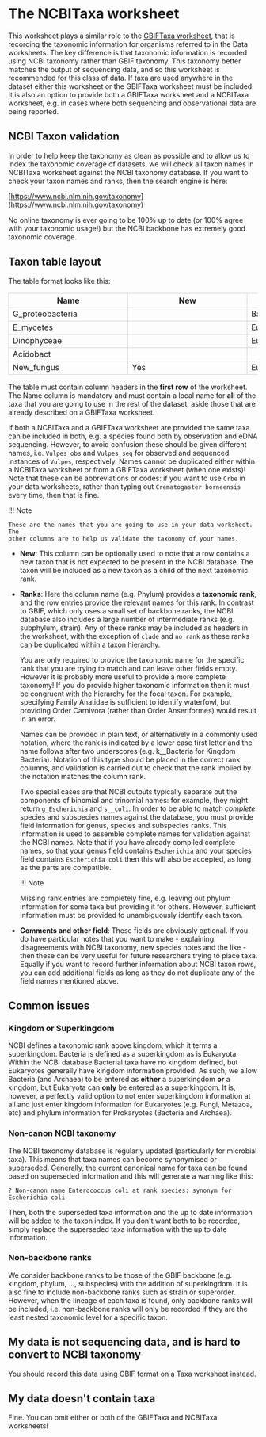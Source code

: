 # The NCBITaxa worksheet

<!-- markdownlint-disable MD033 -->
<style>

/*fixing cell widths so everything lines up and adding borders*/
table {
  table-layout: fixed;
}

tbody td {
  width: 14em;
  min-width: 14em;
  max-width: 14em;
  border: 1px solid lightgrey;
}

thead th {
  width: 14em;
  min-width: 14em;
  max-width: 14em;
  border: 1px solid lightgrey;
}
</style>
<!-- markdownlint-enable MD033 -->

This worksheet plays a similar role to the [GBIFTaxa worksheet](./gbif_taxa.md), that is
recording the taxonomic information for organisms referred to in the Data worksheets.
The key difference is that taxonomic information is recorded using NCBI taxonomy rather
than GBIF taxonomy. This taxonomy better matches the output of sequencing data, and so
this worksheet is recommended for this class of data. If taxa are used anywhere in the
dataset either this worksheet or the GBIFTaxa worksheet must be included. It is also an
option to provide both a GBIFTaxa worksheet and a NCBITaxa worksheet, e.g. in cases
where both sequencing and observational data are being reported.

## NCBI Taxon validation

In order to help keep the taxonomy as clean as possible and to allow us to index the
taxonomic coverage of datasets, we will check all taxon names in NCBITaxa worksheet
against the NCBI taxonomy database. If you want to check your taxon names and ranks,
then the search engine is here:

[https://www.ncbi.nlm.nih.gov/taxonomy](https://www.ncbi.nlm.nih.gov/taxonomy)

No online taxonomy is ever going to be 100% up to date (or 100% agree with your
taxonomic usage!) but the NCBI backbone has extremely good taxonomic coverage.

## Taxon table layout

The table format looks like this:

<!-- markdownlint-disable MD013 -->
| Name             | New | Superkingdom | Kingdom     | Phylum           | Class               | Comments |
| ---------------- | --- | ------------ | ----------- | ---------------- | ------------------- | -------- |
| G_proteobacteria |     | Bacteria     |             | Pseudomonadota   | Gammaproteobacteria |          |
| E_mycetes        |     | Eukaryota    | Fungi       | Ascomycota       | Eurotiomycetes      |          |
| Dinophyceae      |     | Eukaryota    |             |                  | Dinophyceae         |          |
| Acidobact        |     |              | k__Bacteria | p__Acidobacteria | c__Acidobacteriia   |          |
| New_fungus       | Yes | Eukaryota    | Fungi       | Ascomycota       | Mynewfungusetes     |          |
<!-- markdownlint-enable MD013 -->

The table must contain column headers in the **first row** of the worksheet. The Name
column is mandatory and must contain a local name for **all** of the taxa that you are
going to use in the rest of the dataset, aside those that are already described on a
GBIFTaxa worksheet.

If both a NCBITaxa and a GBIFTaxa worksheet are provided the same
taxa can be included in both, e.g. a species found both by observation and eDNA
sequencing. However, to avoid confusion these should be given different names, i.e.
`Vulpes_obs` and `Vulpes_seq` for observed and sequenced instances of `Vulpes`,
respectively. Names cannot be duplicated either within a NCBITaxa worksheet or from a
GBIFTaxa worksheet (when one exists)! Note that these can be abbreviations or codes:
if you want to use `Crbe` in your data worksheets, rather than typing out
`Crematogaster borneensis` every time, then that is fine.

!!! Note

    These are the names that you are going to use in your data worksheet. The
    other columns are to help us validate the taxonomy of your names.

* **New**: This column can be optionally used to note that a row contains a new taxon
  that is not expected to be present in the NCBI database. The taxon will be included as
  a new taxon as a child of the next taxonomic rank.

* **Ranks**: Here the column name (e.g. Phylum) provides a **taxonomic rank**, and the
  row entries provide the relevant names for this rank. In contrast to GBIF, which only
  uses a small set of backbone ranks, the NCBI database also includes a large number of
  intermediate ranks (e.g. subphylum, strain). Any of these ranks may be included as
  headers in the worksheet, with the exception of `clade` and `no rank` as these ranks
  can be duplicated within a taxon hierarchy.
  
  You are only required to provide the taxonomic name for the specific rank that you are
  trying to match and can leave other fields empty. However it is probably more useful
  to provide a more complete taxonomy! If you do provide higher taxonomic information
  then it must be congruent with the hierarchy for the focal taxon. For example,
  specifying Family Anatidae is sufficient to identify waterfowl, but providing Order
  Carnivora (rather than Order Anseriformes) would result in an error.

  Names can be provided in plain text, or alternatively in a commonly used notation,
  where the rank is indicated by a lower case first letter and the name follows after
  two underscores (e.g. k__Bacteria for Kingdom Bacteria). Notation of this type should
  be placed in the correct rank columns, and validation is carried out to check that the
  rank implied by the notation matches the column rank.

  Two special cases are that NCBI outputs typically separate out the components of
  binomial and trinomial names: for example, they might return `g_Escherichia` and
  `s__coli`. In order to be able to match _complete_ species and subspecies names
  against the database, you must provide field information for genus, species and
  subspecies ranks. This information is used to assemble complete names for validation
  against the NCBI names. Note that if you have already compiled complete names, so that
  your genus field contains `Escherichia` and your species field contains `Escherichia
  coli` then this will also be accepted, as long as the parts are compatible.
  
  !!! Note

    Missing rank entries are completely fine, e.g. leaving out phylum information for
    some taxa but providing it for others. However, sufficient information must be
    provided to unambiguously identify each taxon.

* **Comments and other field**: These fields are obviously optional. If you
  do have particular notes that you want to make - explaining disagreements with NCBI
  taxonomy, new species notes and the like - then these can be very useful for future
  researchers trying to place taxa. Equally if you want to record further information
  about NCBI taxon rows, you can add additional fields as long as they do not duplicate
  any of the field names mentioned above.

## Common issues

### Kingdom or Superkingdom

 NCBI defines a taxonomic rank above kingdom, which it terms a superkingdom. Bacteria is
 defined as a superkingdom as is Eukaryota. Within the NCBI database Bacterial taxa have
 no kingdom defined, but Eukaryotes generally have kingdom information provided. As
 such, we allow Bacteria (and Archaea) to be entered as **either** a superkingdom **or**
 a kingdom, but Eukaryota can **only** be entered as a superkingdom. It is, however, a
 perfectly valid option to not enter superkingdom information at all and just enter
 kingdom information for Eukaryotes (e.g. Fungi, Metazoa, etc) and phylum information
 for Prokaryotes (Bacteria and Archaea).

### Non-canon NCBI taxonomy

 The NCBI taxonomy database is regularly updated (particularly for microbial taxa). This
 means that taxa names can become synonymised or superseded. Generally, the current
 canonical name for taxa can be found based on superseded information and this will
 generate a warning like this:

    ? Non-canon name Enterococcus coli at rank species: synonym for Escherichia coli

 Then, both the superseded taxa information and the up to date information will be added
 to the taxon index. If you don't want both to be recorded, simply replace the
 superseded taxa information with the up to date information.

### Non-backbone ranks

 We consider backbone ranks to be those of the GBIF backbone (e.g. kingdom, phylum, ...,
 subspecies) with the addition of superkingdom. It is also fine to include non-backbone
 ranks such as strain or superorder. However, when the lineage of each taxa is found,
 only backbone ranks will be included, i.e. non-backbone ranks will only be recorded if
 they are the least nested taxonomic level for a specific taxon.

## My data is not sequencing data, and is hard to convert to NCBI taxonomy

You should record this data using GBIF format on a Taxa worksheet instead.

## My data doesn't contain taxa

Fine. You can omit either or both of the GBIFTaxa and NCBITaxa worksheets!
